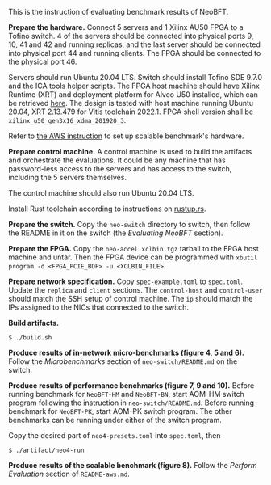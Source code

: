 This is the instruction of evaluating benchmark results of NeoBFT.

**Prepare the hardware.**
Connect 5 servers and 1 Xilinx AU50 FPGA to a Tofino switch.
4 of the servers should be connected into physical ports 9, 10, 41 and 42 and
running replicas, and the last server should be connected into physical port 44
and running clients.
The FPGA should be connected to the physical port 46.

Servers should run Ubuntu 20.04 LTS.
Switch should install Tofino SDE 9.7.0 and the ICA tools helper scripts.
The FPGA host machine should have Xilinx Runtime (XRT) and deployment platform
for Alveo U50 installed, which can be retrieved
[here](https://www.xilinx.com/products/boards-and-kits/alveo/u50.html#vitis).
The design is tested with host machine running Ubuntu 20.04, XRT 2.13.479 for Vitis
toolchain 2022.1. FPGA shell version shall be `xilinx_u50_gen3x16_xdma_201920_3`.

Refer to [the AWS instruction](./README-aws.md) to set up scalable benchmark's 
hardware.

**Prepare control machine.**
A control machine is used to build the artifacts and orchestrate the 
evaluations.
It could be any machine that has password-less access to the servers and has
access to the switch, including the 5 servers themselves.

The control machine should also run Ubuntu 20.04 LTS.

Install Rust toolchain according to instructions on [rustup.rs](https://rustup.rs/).

**Prepare the switch.**
Copy the `neo-switch` directory to switch, then follow the README in it on the 
switch (the *Evaluating NeoBFT* section).

**Prepare the FPGA.**
Copy the `neo-accel.xclbin.tgz` tarball to the FPGA host machine and untar. Then the
FPGA device can be programmed with `xbutil program -d <FPGA_PCIE_BDF> -u <XCLBIN_FILE>`.

**Prepare network specification.**
Copy `spec-example.toml` to `spec.toml`.
Update the `replica` and `client` sections.
The `control-host` and `control-user` should match the SSH setup of control
machine.
The `ip` should match the IPs assigned to the NICs that connected to the switch.

**Build artifacts.**
```
$ ./build.sh
```

**Produce results of in-network micro-benchmarks (figure 4, 5 and 6).**
Follow the *Microbenchmarks* section of `neo-switch/README.md` on the switch.

**Produce results of performance benchmarks (figure 7, 9 and 10).**
Before running benchmark for `NeoBFT-HM` and `NeoBFT-BN`, start AOM-HM switch 
program following the instruction in `neo-switch/README.md`.
Before running benchmark for `NeoBFT-PK`, start AOM-PK switch program.
The other benchmarks can be running under either of the switch program.

Copy the desired part of `neo4-presets.toml` into `spec.toml`, then
```
$ ./artifact/neo4-run
```

**Produce results of the scalable benchmark (figure 8).**
Follow the *Perform Evaluation* section of `README-aws.md`.

